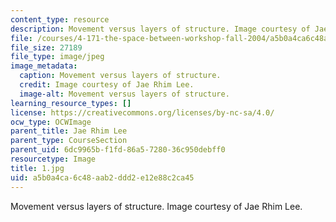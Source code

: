 ```yaml
---
content_type: resource
description: Movement versus layers of structure. Image courtesy of Jae Rhim Lee.
file: /courses/4-171-the-space-between-workshop-fall-2004/a5b0a4ca6c48aab2ddd2e12e88c2ca45_1.jpg
file_size: 27189
file_type: image/jpeg
image_metadata:
  caption: Movement versus layers of structure.
  credit: Image courtesy of Jae Rhim Lee.
  image-alt: Movement versus layers of structure.
learning_resource_types: []
license: https://creativecommons.org/licenses/by-nc-sa/4.0/
ocw_type: OCWImage
parent_title: Jae Rhim Lee
parent_type: CourseSection
parent_uid: 6dc9965b-f1fd-86a5-7280-36c950debff0
resourcetype: Image
title: 1.jpg
uid: a5b0a4ca-6c48-aab2-ddd2-e12e88c2ca45
---
```

Movement versus layers of structure. Image courtesy of Jae Rhim Lee.